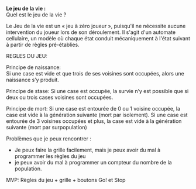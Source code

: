 **Le jeu de la vie :**  
Quel est le jeu de la vie ?  

Le Jeu de la vie est un « jeu à zéro joueur », puisqu'il ne nécessite aucune intervention du joueur lors de son déroulement. 
Il s'agit d'un automate cellulaire, un modèle où chaque état conduit mécaniquement à l'état suivant à partir de règles pré-établies.  

REGLES DU JEU:  

Principe de naissance:  
Si une case est vide et que trois de ses voisines sont occupées, alors une naissance s’y
produit.

Principe de stase:
Si une case est occupée, la survie n’y est possible que si deux ou trois cases voisines sont
occupées.

Principe de mort:
Si une case est entourée de 0 ou 1 voisine occupée, la case est vide à la génération suivante
(mort par isolement).
Si une case est entourée de 3 voisines occupées et plus, la case est vide à la génération
suivante (mort par surpopulation)

Problèmes que je peux rencontrer :
- Je peux faire la grille facilement, mais je peux avoir du mal à programmer les règles du jeu
- je peux avoir du mal à programmer un compteur du nombre de la population.


MVP: Règles du jeu + grille + boutons Go! et Stop
